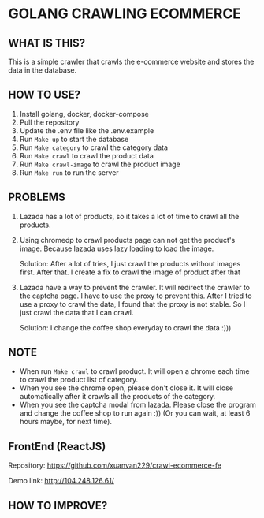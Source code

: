 # GOLANG CRAWLING ECOMMERCE

## WHAT IS THIS?
This is a simple crawler that crawls the e-commerce website and stores the data in the database.

## HOW TO USE?
1. Install golang, docker, docker-compose
2. Pull the repository
3. Update the .env file like the .env.example
4. Run `Make up` to start the database
5. Run `Make category` to crawl the category data
6. Run `Make crawl` to crawl the product data
7. Run `Make crawl-image` to crawl the product image
8. Run `Make run` to run the server

## PROBLEMS

1. Lazada has a lot of products, so it takes a lot of time to crawl all the products.
2. Using chromedp to crawl products page can not get the product's image. Because lazada uses lazy loading to load the image.
   
    Solution: After a lot of tries, I just crawl the products without images first. After that. I create a fix to crawl the image of product after that
3. Lazada have a way to prevent the crawler. It will redirect the crawler to the captcha page. I have to use the proxy to prevent this. After I tried to use a proxy to crawl the data, I found that the proxy is not stable. So I just crawl the data that I can crawl.

    Solution: I change the coffee shop everyday to crawl the data :)))


## NOTE

- When run `Make crawl` to crawl product. It will open a chrome each time to crawl the product list of category. 
- When you see the chrome open, please don't close it. It will close automatically after it crawls all the products of the category.
- When you see the captcha modal from lazada. Please close the program and change the coffee shop to run again :)) (Or you can wait, at least 6 hours maybe, for next time).

## FrontEnd (ReactJS)

Repository: https://github.com/xuanvan229/crawl-ecommerce-fe

Demo link: http://104.248.126.61/


## HOW TO IMPROVE?
